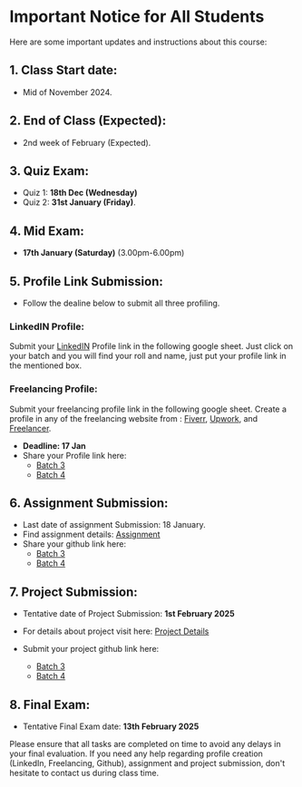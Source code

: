 # Important Notice for All Students

Here are some important updates and instructions about this course:

 ## 1. Class Start date:
- Mid of November 2024.

 ## 2. End of Class (Expected):
- 2nd week of February (Expected).

## 3. Quiz Exam:
- Quiz 1: **18th Dec (Wednesday)**
- Quiz 2: **31st January (Friday)**.

## 4. Mid Exam:
- **17th January (Saturday)** (3.00pm-6.00pm)

## 5. Profile Link Submission:
- Follow the dealine below to submit all three profiling.
### LinkedIN Profile:
Submit your [LinkedIN](https://bd.linkedin.com/) Profile link in the following google sheet. Just click on your batch and you will find your roll and name, just put your profile link in the mentioned box.

### Freelancing Profile:
Submit your freelancing profile link in the following google sheet. Create a profile in any of the freelancing website from : [Fiverr](https://www.fiverr.com/),  [Upwork](https://www.upwork.com/), and [Freelancer](https://www.freelancer.com/?gad_source=1&gclid=EAIaIQobChMI8ZHJzaydiQMVUhCDAx3wchg-EAAYASAAEgJbXPD_BwE&ft_prog=ABL&ft_prog_id=617725303593).

- **Deadline: 17 Jan**
- Share your Profile link here:
    - [Batch 3](https://docs.google.com/spreadsheets/d/1NhPoEIePtcU5scqDhYQhn1AcoYK3q8_O7-MjVYGzs24/edit?gid=0#gid=0)
    - [Batch 4](https://docs.google.com/spreadsheets/d/1m91vQ4A4TPV4S4Clw8UmJghH8Bz55m3ewXVfs4wJfXE/edit?gid=0#gid=0)


## 6. Assignment Submission:
- Last date of assignment Submission: 18 January.
- Find assignment details: [Assignment](https://github.com/samsuddoha/Database-P4/blob/main/Assignment.md)
- Share your github link here: 
    - [Batch 3](https://docs.google.com/spreadsheets/d/1NhPoEIePtcU5scqDhYQhn1AcoYK3q8_O7-MjVYGzs24/edit?gid=1107078566#gid=1107078566)
    - [Batch 4](https://docs.google.com/spreadsheets/d/1m91vQ4A4TPV4S4Clw8UmJghH8Bz55m3ewXVfs4wJfXE/edit?gid=1107078566#gid=1107078566)


## 7. Project Submission:
- Tentative date of Project Submission:  **1st February 2025**
  
- For details about project visit here: [Project Details](https://github.com/samsuddoha/Database-P4/blob/main/Project.md) 
- Submit your project github link here:
    - [Batch 3](https://docs.google.com/spreadsheets/d/1NhPoEIePtcU5scqDhYQhn1AcoYK3q8_O7-MjVYGzs24/edit?gid=1730725819#gid=1730725819)
    - [Batch 4](https://docs.google.com/spreadsheets/d/1m91vQ4A4TPV4S4Clw8UmJghH8Bz55m3ewXVfs4wJfXE/edit?gid=1730725819#gid=1730725819)

## 8. Final Exam:
- Tentative Final Exam date: **13th February 2025**

Please ensure that all tasks are completed on time to avoid any delays in your final evaluation. If you need any help regarding profile creation (LinkedIn, Freelancing, Github), assignment and project submission, don't hesitate to contact us during class time.